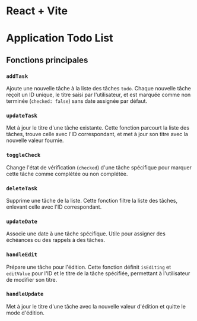 # React + Vite
# Application Todo List
## Fonctions principales

### `addTask`

Ajoute une nouvelle tâche à la liste des tâches `todo`. Chaque nouvelle tâche reçoit un ID unique, le titre saisi par l'utilisateur, et est marquée comme non terminée (`checked: false`) sans date assignée par défaut.

### `updateTask`

Met à jour le titre d'une tâche existante. Cette fonction parcourt la liste des tâches, trouve celle avec l'ID correspondant, et met à jour son titre avec la nouvelle valeur fournie.

### `toggleCheck`

Change l'état de vérification (`checked`) d'une tâche spécifique pour marquer cette tâche comme complétée ou non complétée.

### `deleteTask`

Supprime une tâche de la liste. Cette fonction filtre la liste des tâches, enlevant celle avec l'ID correspondant.

### `updateDate`

Associe une date à une tâche spécifique. Utile pour assigner des échéances ou des rappels à des tâches.

### `handleEdit`

Prépare une tâche pour l'édition. Cette fonction définit `isEditing` et `editValue` pour l'ID et le titre de la tâche spécifiée, permettant à l'utilisateur de modifier son titre.

### `handleUpdate`

Met à jour le titre d'une tâche avec la nouvelle valeur d'édition et quitte le mode d'édition.


